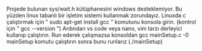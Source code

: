Projede bulunan sys/wait.h kütüphanesini windows desteklemiyor. Bu yüzden linux tabanlı bir işletim sistemi kullanmak zorundayız. Linuxda c çalıştırmak için " sudo apt-get install gcc " komutunu konsola girin. (kontrol için " gcc --version ")
Ardından vs code veya nano, vim tarzı derleyici kullanıp çalıştırın. Run ederek çalışmazsa konsoldan gcc mainSetup.c -0 mainSetup komutu çalıştırın sonra bunu runlarız (./mainSetup)
